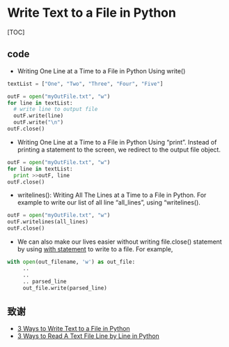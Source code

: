 # Write Text to a File in Python

[TOC]

## code

* Writing One Line at a Time to a File in Python Using write()

```python
textList = ["One", "Two", "Three", "Four", "Five"]

outF = open("myOutFile.txt", "w")
for line in textList:
  # write line to output file
  outF.write(line)
  outF.write("\n")
outF.close()
```

* Writing One Line at a Time to a File in Python Using “print”. Instead of printing a statement to the screen, we redirect to the output file object.

```python
outF = open("myOutFile.txt", "w")
for line in textList:
  print >>outF, line
outF.close()
```

* writelines(): Writing All The Lines at a Time to a File in Python. For example to write our list of all line “all_lines”, using “writelines().

```python
outF = open("myOutFile.txt", "w")
outF.writelines(all_lines)
outF.close()
```

* We can also make our lives easier without writing file.close() statement by using [with statement](http://cmdlinetips.com/2016/01/opening-a-file-in-python-using-with-statement) to write to a file. For example,

```python
with open(out_filename, 'w') as out_file:
     .. 
     .. 
     .. parsed_line
     out_file.write(parsed_line)
```



## 致谢

* [3 Ways to Write Text to a File in Python](https://cmdlinetips.com/2012/09/three-ways-to-write-text-to-a-file-in-python/)
* [3 Ways to Read A Text File Line by Line in Python](http://cmdlinetips.com/2011/08/three-ways-to-read-a-text-file-line-by-line-in-python/)